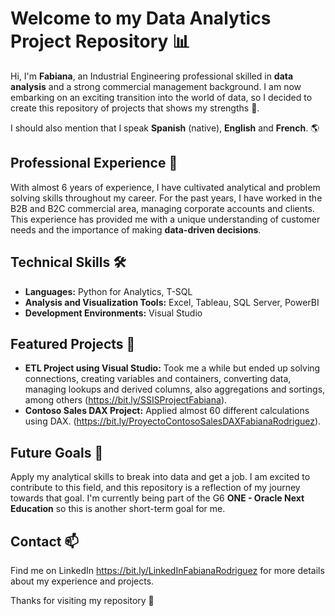 # Welcome to my Data Analytics Project Repository 📊

Hi, I'm **Fabiana**, an Industrial Engineering professional skilled in **data analysis** and a strong commercial management background. 
I am now embarking on an exciting transition into the world of data, so I decided to create this repository of projects that shows my strengths 🦾.

I should also mention that I speak **Spanish** (native), **English** and **French**. 🌎

## Professional Experience 🚀

With almost 6 years of experience, I have cultivated analytical and problem solving skills throughout my career. For the past years, I have worked in the B2B and B2C commercial area, managing corporate accounts and clients. This experience has provided me with a unique understanding of customer needs and the importance of making **data-driven decisions**.

## Technical Skills 🛠️

- **Languages:** Python for Analytics, T-SQL
- **Analysis and Visualization Tools:** Excel, Tableau, SQL Server, PowerBI
- **Development Environments:** Visual Studio

## Featured Projects 🌟

- **ETL Project using Visual Studio:** Took me a while but ended up solving connections, creating variables and containers, converting data, managing lookups and derived columns, also aggregations and sortings, among others (https://bit.ly/SSISProjectFabiana).
- **Contoso Sales DAX Project:** Applied almost 60 different calculations using DAX. (https://bit.ly/ProyectoContosoSalesDAXFabianaRodriguez).

## Future Goals 🎯

Apply my analytical skills to break into data and get a job. I am excited to contribute to this field, and this repository is a reflection of my journey towards that goal.
I'm currently being part of the G6 **ONE - Oracle Next Education** so this is another short-term goal for me.

## Contact 📫

Find me on LinkedIn https://bit.ly/LinkedInFabianaRodriguez for more details about my experience and projects.

Thanks for visiting my repository 💙
<!---
FabianaRod/FabianaRod is a ✨ special ✨ repository because its `README.md` (this file) appears on your GitHub profile.
You can click the Preview link to take a look at your changes.
--->

